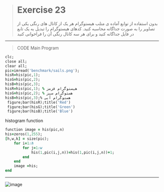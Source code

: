 > # Exercise 23
>بدون استفاده از توابع آماده ی متلب هیستوگرام هر یک از کانال های رنگی یکی از تصاویر را به صورت جداگانه محاسبه کنید. کدهای هیستوگرام را تبدیل به یک تابع در فایل جداگانه کنید و برای هر سه کانال رنگی آن را فراخوانی کنید
***
>CODE
Main Program
```ruby
clc;
close all;
clear all;
pic=imread('benchmark/sails.png');
hisR=his(pic,1);
hisG=his(pic,2);
hisB=his(pic,3);
hisR=his(pic,1); % هیستوگرام قزمز
hisG=his(pic,2); % هستوگرام سبز
hisB=his(pic,3);% هستوگرام آبی
 figure;bar(hisR);title('Red')
 figure;bar(hisG);title('Green')
 figure;bar(hisB);title('Blue')
```

histogram function
```ruby
function image = his(pic,n)
his=zeros(1,255);
[h,w,k] = size(pic);
    for i=1:h
        for j=1:w
            his(1,pic(i,j,n))=his(1,pic(i,j,n))+1;
        end
    end
    image =his;
end
```
****
![image](https://user-images.githubusercontent.com/48456571/116561662-c470c980-a917-11eb-9e31-7737ba0f583b.png)
